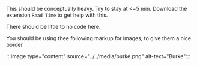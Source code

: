 This should be conceptually heavy. Try to stay at <=5 min.
Download the extension `Read Time` to get help with this.

There should be little to no code here.

You should be using thee following markup for images, to give them a nice border

:::image type="content" source="../../media/burke.png" alt-text="Burke":::
